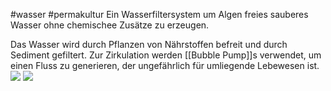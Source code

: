 #wasser #permakultur 
Ein Wasserfiltersystem um Algen freies sauberes Wasser ohne chemischee Zusätze zu erzeugen.

Das Wasser wird durch Pflanzen von Nährstoffen befreit und durch Sediment gefiltert. Zur Zirkulation werden [[Bubble Pump]]s verwendet, um einen Fluss zu generieren, der ungefährlich für umliegende Lebewesen ist.
![](https://www.youtube.com/watch?v=5sdxpLC97ak&list=WL&index=38&pp=gAQBiAQB)
![](https://www.youtube.com/watch?v=cBeZplT_5mk&list=WL&index=39&pp=gAQBiAQB)
